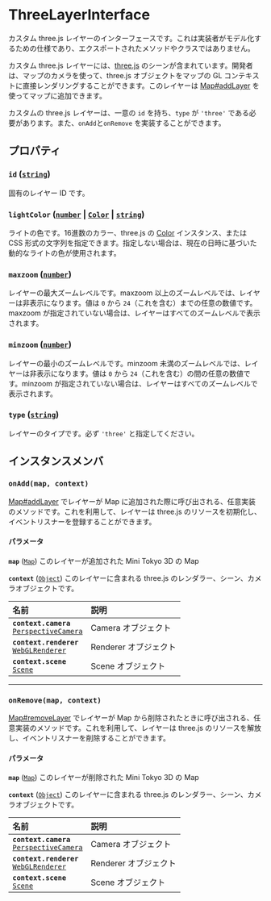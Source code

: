# ThreeLayerInterface

カスタム three.js レイヤーのインターフェースです。これは実装者がモデル化するための仕様であり、エクスポートされたメソッドやクラスではありません。

カスタム three.js レイヤーには、[three.js](https://threejs.org/docs/) のシーンが含まれています。開発者は、マップのカメラを使って、three.js オブジェクトをマップの GL コンテキストに直接レンダリングすることができます。このレイヤーは [Map#addLayer](./map.md#addlayer-layer) を使ってマップに追加できます。

カスタムの three.js レイヤーは、一意の `id` を持ち、`type` が `'three'` である必要があります。また、`onAdd`と`onRemove` を実装することができます。

## プロパティ

### **`id`** ([`string`](https://developer.mozilla.org/docs/Web/JavaScript/Reference/Global_Objects/String))

固有のレイヤー ID です。

### **`lightColor`** ([`number`](https://developer.mozilla.org/docs/Web/JavaScript/Reference/Global_Objects/Number) | [`Color`](https://threejs.org/docs/#api/en/math/Color) | [`string`](https://developer.mozilla.org/docs/Web/JavaScript/Reference/Global_Objects/String))

ライトの色です。16進数のカラー、three.js の [Color](https://threejs.org/docs/#api/en/math/Color) インスタンス、または CSS 形式の文字列を指定できます。指定しない場合は、現在の日時に基づいた動的なライトの色が使用されます。

### **`maxzoom`** ([`number`](https://developer.mozilla.org/docs/Web/JavaScript/Reference/Global_Objects/Number))

レイヤーの最大ズームレベルです。maxzoom 以上のズームレベルでは、レイヤーは非表示になります。値は `0` から `24`（これを含む）までの任意の数値です。maxzoom が指定されていない場合は、レイヤーはすべてのズームレベルで表示されます。

### **`minzoom`** ([`number`](https://developer.mozilla.org/docs/Web/JavaScript/Reference/Global_Objects/Number))

レイヤーの最小のズームレベルです。minzoom 未満のズームレベルでは、レイヤーは非表示になります。値は `0` から `24`（これを含む）の間の任意の数値です。minzoom が指定されていない場合は、レイヤーはすべてのズームレベルで表示されます。

### **`type`** ([`string`](https://developer.mozilla.org/docs/Web/JavaScript/Reference/Global_Objects/String))

レイヤーのタイプです。必ず `'three'` と指定してください。

## インスタンスメンバ

### **`onAdd(map, context)`**

[Map#addLayer](./map.md#addlayer-layer) でレイヤーが Map に追加された際に呼び出される、任意実装のメソッドです。これを利用して、レイヤーは three.js のリソースを初期化し、イベントリスナーを登録することができます。

#### パラメータ

**`map`** ([`Map`](./map.md)) このレイヤーが追加された Mini Tokyo 3D の Map

**`context`** ([`Object`](https://developer.mozilla.org/docs/Web/JavaScript/Reference/Global_Objects/Object)) このレイヤーに含まれる three.js のレンダラー、シーン、カメラオブジェクトです。

名前 | 説明
:-- | :--
**`context.camera`**<br>[`PerspectiveCamera`](https://threejs.org/docs/#api/en/cameras/PerspectiveCamera) | Camera オブジェクト
**`context.renderer`**<br>[`WebGLRenderer`](https://threejs.org/docs/#api/en/renderers/WebGLRenderer) | Renderer オブジェクト
**`context.scene`**<br>[`Scene`](https://threejs.org/docs/#api/en/scenes/Scene) | Scene オブジェクト

---

### **`onRemove(map, context)`**

[Map#removeLayer](./map.md#removelayer-id) でレイヤーが Map から削除されたときに呼び出される、任意実装のメソッドです。これを利用して、レイヤーは three.js のリソースを解放し、イベントリスナーを削除することができます。

#### パラメータ

**`map`** ([`Map`](./map.md)) このレイヤーが削除された Mini Tokyo 3D の Map

**`context`** ([`Object`](https://developer.mozilla.org/docs/Web/JavaScript/Reference/Global_Objects/Object)) このレイヤーに含まれる three.js のレンダラー、シーン、カメラオブジェクトです。

名前 | 説明
:-- | :--
**`context.camera`**<br>[`PerspectiveCamera`](https://threejs.org/docs/#api/en/cameras/PerspectiveCamera) | Camera オブジェクト
**`context.renderer`**<br>[`WebGLRenderer`](https://threejs.org/docs/#api/en/renderers/WebGLRenderer) | Renderer オブジェクト
**`context.scene`**<br>[`Scene`](https://threejs.org/docs/#api/en/scenes/Scene) | Scene オブジェクト

